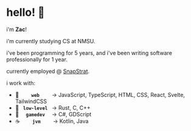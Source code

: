 # hello! 🌼
i'm **Zac**!

i'm currently studying CS at NMSU.

i've been programming for 5 years, and i've been writing software professionally for 1 year.  

currently employed @ [SnapStrat](https://www.snapstrat.com/).

i work with:
- 🍃 **`​​ ​ ​ ​ ​web ​ ​ ​ ​`** → JavaScript, TypeScript, HTML, CSS, React, Svelte, TailwindCSS
- 🌳 **`​ low-level​ `** → Rust, C, C++
- 🌿 **`​ ​ gamedev ​ ​`** → C#, GDScript
- ☕️ **`​ ​ ​ ​ ​jvm​ ​ ​ ​ ​`** → Kotlin, Java
